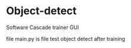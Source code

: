 # Object-detect
Software Cascade trainer GUI

file main.py is file test object detect after training
